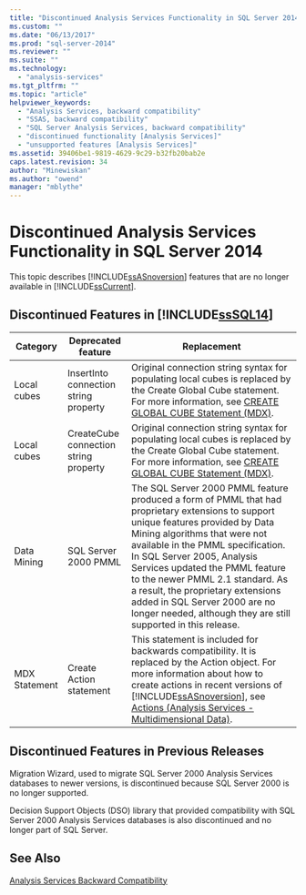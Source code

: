 ```yaml
---
title: "Discontinued Analysis Services Functionality in SQL Server 2014 | Microsoft Docs"
ms.custom: ""
ms.date: "06/13/2017"
ms.prod: "sql-server-2014"
ms.reviewer: ""
ms.suite: ""
ms.technology: 
  - "analysis-services"
ms.tgt_pltfrm: ""
ms.topic: "article"
helpviewer_keywords: 
  - "Analysis Services, backward compatibility"
  - "SSAS, backward compatibility"
  - "SQL Server Analysis Services, backward compatibility"
  - "discontinued functionality [Analysis Services]"
  - "unsupported features [Analysis Services]"
ms.assetid: 39406be1-9819-4629-9c29-b32fb20bab2e
caps.latest.revision: 34
author: "Minewiskan"
ms.author: "owend"
manager: "mblythe"
---
```

# Discontinued Analysis Services Functionality in SQL Server 2014
  This topic describes [!INCLUDE[ssASnoversion](../includes/ssasnoversion-md.md)] features that are no longer available in [!INCLUDE[ssCurrent](../includes/sscurrent-md.md)].  
  
## Discontinued Features in [!INCLUDE[ssSQL14](../includes/sssql14-md.md)]  
  
|Category|Deprecated feature|Replacement|  
|--------------|------------------------|-----------------|  
|Local cubes|InsertInto connection string property|Original connection string syntax for populating local cubes is replaced by the Create Global Cube statement. For more information, see [CREATE GLOBAL CUBE Statement  &#40;MDX&#41;](~/mdx/mdx-data-definition-create-global-cube.md).|  
|Local cubes|CreateCube connection string property|Original connection string syntax for populating local cubes is replaced by the Create Global Cube statement. For more information, see [CREATE GLOBAL CUBE Statement  &#40;MDX&#41;](~/mdx/mdx-data-definition-create-global-cube.md).|  
|Data Mining|SQL Server 2000 PMML|The SQL Server 2000 PMML feature produced a form of PMML that had proprietary extensions to support unique features provided by Data Mining algorithms that were not available in the PMML specification. In SQL Server 2005, Analysis Services updated the PMML feature to the newer PMML 2.1 standard. As a result, the proprietary extensions added in SQL Server 2000 are no longer needed, although they are still supported in this release.|  
|MDX Statement|Create Action statement|This statement is included for backwards compatibility. It is replaced by the Action object. For more information about how to create actions in recent versions of [!INCLUDE[ssASnoversion](../includes/ssasnoversion-md.md)], see [Actions &#40;Analysis Services - Multidimensional Data&#41;](multidimensional-models/actions-analysis-services-multidimensional-data.md).|  
  
## Discontinued Features in Previous Releases  
 Migration Wizard, used to migrate SQL Server 2000 Analysis Services databases to newer versions, is discontinued because SQL Server 2000 is no longer supported.  
  
 Decision Support Objects (DSO) library that provided compatibility with SQL Server 2000 Analysis Services databases is also discontinued and no longer part of SQL Server.  
  
## See Also  
 [Analysis Services Backward Compatibility](analysis-services-backward-compatibility.md)  
  
  